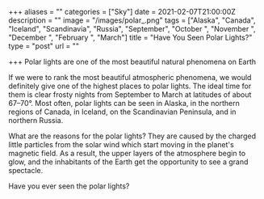 +++
aliases = ""
categories = ["Sky"]
date = 2021-02-07T21:00:00Z
description = ""
image = "/images/polar_.png"
tags = ["Alaska", "Canada", "Iceland", "Scandinavia", "Russia", "September", "October ", "November ", "December ", "February ", "March"]
title = "Have You Seen Polar Lights?"
type = "post"
url = ""

+++
Polar lights are one of the most beautiful natural phenomena on Earth

If we were to rank the most beautiful atmospheric phenomena, we would definitely give one of the highest places to polar lights. The ideal time for them is clear frosty nights from September to March at latitudes of about 67–70°. Most often, polar lights can be seen in Alaska, in the northern regions of Canada, in Iceland, on the Scandinavian Peninsula, and in northern Russia.

What are the reasons for the polar lights? They are caused by the charged little particles from the solar wind which start moving in the planet's magnetic field. As a result, the upper layers of the atmosphere begin to glow, and the inhabitants of the Earth get the opportunity to see a grand spectacle.  
  
Have you ever seen the polar lights?